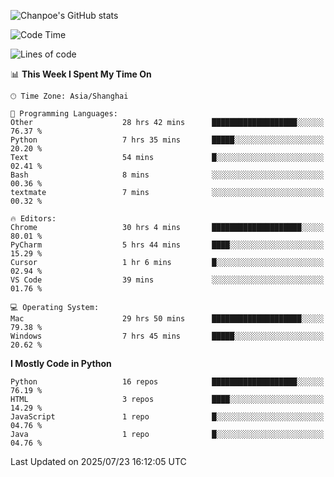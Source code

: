 ![Chanpoe's GitHub stats](https://github-readme-stats.vercel.app/api?username=Chanpoe&show_icons=true&count_private=true&theme=cobalt)

<!--START_SECTION:waka-->
![Code Time](http://img.shields.io/badge/Code%20Time-726%20hrs%2047%20mins-blue)

![Lines of code](https://img.shields.io/badge/From%20Hello%20World%20I%27ve%20Written-1.7%20million%20lines%20of%20code-blue)

📊 **This Week I Spent My Time On** 

```text
🕑︎ Time Zone: Asia/Shanghai

💬 Programming Languages: 
Other                    28 hrs 42 mins      ███████████████████░░░░░░   76.37 % 
Python                   7 hrs 35 mins       █████░░░░░░░░░░░░░░░░░░░░   20.20 % 
Text                     54 mins             █░░░░░░░░░░░░░░░░░░░░░░░░   02.41 % 
Bash                     8 mins              ░░░░░░░░░░░░░░░░░░░░░░░░░   00.36 % 
textmate                 7 mins              ░░░░░░░░░░░░░░░░░░░░░░░░░   00.32 % 

🔥 Editors: 
Chrome                   30 hrs 4 mins       ████████████████████░░░░░   80.01 % 
PyCharm                  5 hrs 44 mins       ████░░░░░░░░░░░░░░░░░░░░░   15.29 % 
Cursor                   1 hr 6 mins         █░░░░░░░░░░░░░░░░░░░░░░░░   02.94 % 
VS Code                  39 mins             ░░░░░░░░░░░░░░░░░░░░░░░░░   01.76 % 

💻 Operating System: 
Mac                      29 hrs 50 mins      ████████████████████░░░░░   79.38 % 
Windows                  7 hrs 45 mins       █████░░░░░░░░░░░░░░░░░░░░   20.62 % 
```

**I Mostly Code in Python** 

```text
Python                   16 repos            ███████████████████░░░░░░   76.19 % 
HTML                     3 repos             ████░░░░░░░░░░░░░░░░░░░░░   14.29 % 
JavaScript               1 repo              █░░░░░░░░░░░░░░░░░░░░░░░░   04.76 % 
Java                     1 repo              █░░░░░░░░░░░░░░░░░░░░░░░░   04.76 % 
```




 Last Updated on 2025/07/23 16:12:05 UTC
<!--END_SECTION:waka-->
